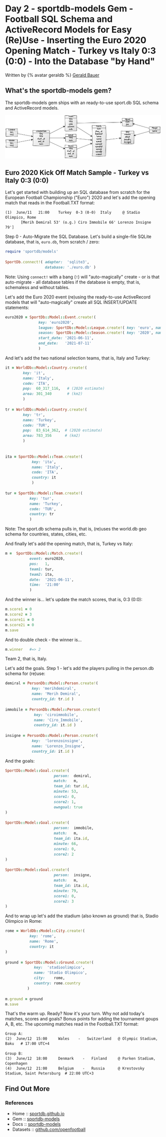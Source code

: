 # Day 2 - sportdb-models Gem - Football SQL Schema and ActiveRecord Models for Easy (Re)Use - Inserting the Euro 2020 Opening Match - Turkey vs Italy 0:3 (0:0) - Into the Database "by Hand"


Written by {% avatar geraldb %} [Gerald Bauer](https://github.com/geraldb)



## What's the sportdb-models gem?

The sportdb-models gem ships with an ready-to-use sport.db SQL schema and ActiveRecord models.

![](i/sportdb-models.png)



## Euro 2020 Kick Off Match Sample  -  Turkey vs Italy 0:3 (0:0)


Let's get started with building up an SQL database from scratch
for the
European Football Championship ("Euro") 2020
and let's add the opening match
that reads in the Football.TXT format:


```
(1)  June/11   21:00    Turkey  0-3 (0-0)  Italy     @ Stadio Olimpico, Rome
       [Merih Demiral 53' (o.g.) Ciro Immobile 66' Lorenzo Insigne 79']
```




Step 0 - Auto-Migrate the SQL Database.
Let's build a single-file SQLite database, that is, `euro.db`, from scratch / zero:

``` ruby
require 'sportdb/models'

SportDb.connect!( adapter:  'sqlite3',
                  database: './euro.db' )
```

Note: Using  `connect!` with a bang (`!`)
will "auto-magically" create - or is that auto-migrate -
all database tables if the database is empty, that is, schemaless and without tables.



Let's add the Euro 2020 event
(re)using the ready-to-use ActiveRecord models that
will "auto-magically" create all SQL INSERT/UPDATE statements:


``` ruby
euro2020 = SportDb::Model::Event.create!(
               key: 'euro2020',
               league: SportDb::Model::League.create!( key: 'euro', name: 'Euro' ),
               season: SportDb::Model::Season.create!( key: '2020', name: '2020' ),
               start_date: '2021-06-11',
               end_date:   '2021-07-11'
               )
```


And let's add the two national selection teams, that is, Italy and Turkey:

``` ruby
it = WorldDb::Model::Country.create!(
        key: 'it',
        name: 'Italy',
        code: 'ITA',
        pop:  60_317_116,   # (2020 estimate)
        area: 301_340       # (km2)
        )

tr = WorldDb::Model::Country.create!(
        key: 'tr',
        name: 'Turkey',
        code: 'TUR',
        pop:  83_614_362,  # (2020 estimate)
        area: 783_356      # (km2)
        )


ita = SportDb::Model::Team.create!(
            key: 'ita',
            name: 'Italy',
            code: 'ITA',
            country: it
            )

tur = SportDb::Model::Team.create!(
           key: 'tur',
           name: 'Turkey',
           code: 'TUR',
           country: tr
           )
```

Note: The sport.db schema pulls in, that is, (re)uses
the world.db geo schema for countries, states, cities, etc.



And finally let's add the opening match, that is, Turkey vs Italy:

``` ruby
m =  SportDb::Model::Match.create!(
           event: euro2020,
           pos:   1,
           team1: tur,
           team2: ita,
           date:  '2021-06-11',
           time:  '21:00'
           )
```



And the winner is...
let's update the match scores, that is, 0:3 (0:0):

``` ruby
m.score1 = 0
m.score2 = 3
m.score1i = 0
m.score2i = 0
m.save
```

And to double check - the winner is...

``` ruby
m.winner   #=> 2
```

Team 2, that is, Italy.


Let's add the goals.
Step 1 - let's add the players
pulling in the person.db schema for (re)use:

``` ruby
demiral = PersonDb::Model::Person.create!(
            key: 'merihdemiral',
            name: 'Merih Demiral',
            country_id: tr.id )

immobile = PersonDb::Model::Person.create!(
             key: 'ciroimmobile',
             name: 'Ciro_Immobile',
             country_id: it.id )

insigne = PersonDb::Model::Person.create!(
            key:  'lorenzoinsigne',
            name: 'Lorenzo_Insigne',
            country_id: it.id )
```

And the goals:

``` ruby
SportDb::Model::Goal.create!(
                      person:  demiral,
                      match:   m,
                      team_id: tur.id,
                      minute: 53,
                      score1: 0,
                      score2: 1,
                      owngoal: true
)

SportDb::Model::Goal.create!(
                      person:  immobile,
                      match:   m,
                      team_id: ita.id,
                      minute: 66,
                      score1: 0,
                      score2: 2
)

SportDb::Model::Goal.create!(
                      person:  insigne,
                      match:   m,
                      team_id: ita.id,
                      minute: 79,
                      score1: 0,
                      score2: 3
)
```

And to wrap up let's
add the stadium (also known as ground)
that is,  Stadio Olimpico in Rome:

``` ruby
rome = WorldDb::Model::City.create!(
           key: 'rome',
           name: 'Rome',
           country: it
)

ground = SportDb::Model::Ground.create!(
             key:  'stadioolimpico',
             name: 'Stadio Olimpico',
             city:    rome,
             country: rome.country
          )

m.ground = ground
m.save
```

That's the warm up. Ready? Now it's your turn.
Why not add today's matches, scores and goals?
Bonus points for adding the tournament goups A, B, etc.
The upcoming matches read in the Football.TXT format:


```
Group A:
(2)  June/12  15:00     Wales    -   Switzerland   @ Olympic Stadium, Baku   # 17:00 UTC+4

Group B:
(3)  June/12  18:00     Denmark    -   Finland     @ Parken Stadium, Copenhagen
(4)  June/12  21:00     Belgium    -   Russia      @ Krestovsky Stadium, Saint Petersburg  # 22:00 UTC+3
```


## Find Out More

### References

- Home     :: [sportdb.github.io](http://sportdb.github.io)
- Gem      :: [sportdb-models](https://rubygems.org/gems/sportdb-models)
- Docs     :: [sportdb-models](http://rubydoc.info/gems/sportdb-models)
- Datasets  :: [github.com/openfootball](https://github.com/openfootball)


